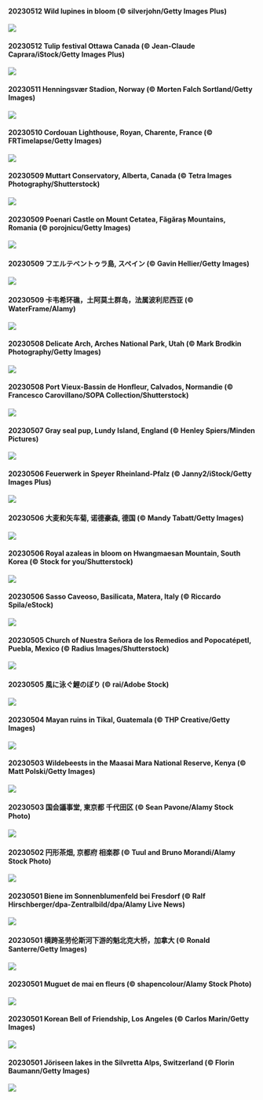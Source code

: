 #### 20230512 Wild lupines in bloom (© silverjohn/Getty Images Plus)

![](20230512_WildLupine_1920x1080.jpg)

#### 20230512 Tulip festival Ottawa Canada (© Jean-Claude Caprara/iStock/Getty Images Plus)

![](20230512_OttawaTulipFestival_1920x1080.jpg)

#### 20230511 Henningsvær Stadion, Norway (© Morten Falch Sortland/Getty Images)

![](20230511_FootballField_1920x1080.jpg)

#### 20230510 Cordouan Lighthouse, Royan, Charente, France (© FRTimelapse/Getty Images)

![](20230510_CordouanLighthouse_1920x1080.jpg)

#### 20230509 Muttart Conservatory, Alberta, Canada (© Tetra Images Photography/Shutterstock)

![](20230509_MuttartConservatory_1920x1080.jpg)

#### 20230509 Poenari Castle on Mount Cetatea, Făgăraș Mountains, Romania (© porojnicu/Getty Images)

![](20230509_MountCetatea_1920x1080.jpg)

#### 20230509 フエルテベントゥラ島, スペイン (© Gavin Hellier/Getty Images)

![](20230509_MorroJable_1920x1080.jpg)

#### 20230509 卡韦希环礁，土阿莫土群岛，法属波利尼西亚 (© WaterFrame/Alamy)

![](20230509_Atoll_1920x1080.jpg)

#### 20230508 Delicate Arch, Arches National Park, Utah (© Mark Brodkin Photography/Getty Images)

![](20230508_TheChaps_1920x1080.jpg)

#### 20230508 Port Vieux-Bassin de Honfleur, Calvados, Normandie (© Francesco Carovillano/SOPA Collection/Shutterstock)

![](20230508_Huitmai_1920x1080.jpg)

#### 20230507 Gray seal pup, Lundy Island, England (© Henley Spiers/Minden Pictures)

![](20230507_SealLaughing_1920x1080.jpg)

#### 20230506 Feuerwerk in Speyer Rheinland-Pfalz (© Janny2/iStock/Getty Images Plus)

![](20230506_RheininFlammen_1920x1080.jpg)

#### 20230506 大麦和矢车菊, 诺德豪森, 德国 (© Mandy Tabatt/Getty Images)

![](20230506_Kornblume_1920x1080.jpg)

#### 20230506 Royal azaleas in bloom on Hwangmaesan Mountain, South Korea (© Stock for you/Shutterstock)

![](20230506_HwangmaesanAzaleas_1920x1080.jpg)

#### 20230506 Sasso Caveoso, Basilicata, Matera, Italy (© Riccardo Spila/eStock)

![](20230506_BasilicataMatera_1920x1080.jpg)

#### 20230505 Church of Nuestra Señora de los Remedios and Popocatépetl, Puebla, Mexico (© Radius Images/Shutterstock)

![](20230505_Popocatepetl_1920x1080.jpg)

#### 20230505 風に泳ぐ鯉のぼり (© rai/Adobe Stock)

![](20230505_ChildDay_1920x1080.jpg)

#### 20230504 Mayan ruins in Tikal, Guatemala (© THP Creative/Getty Images)

![](20230504_RebelBase_1920x1080.jpg)

#### 20230503 Wildebeests in the Maasai Mara National Reserve, Kenya (© Matt Polski/Getty Images)

![](20230503_ThreeWildebeest_1920x1080.jpg)

#### 20230503 国会議事堂, 東京都 千代田区 (© Sean Pavone/Alamy Stock Photo)

![](20230503_Constitution_1920x1080.jpg)

#### 20230502 円形茶畑, 京都府 相楽郡 (© Tuul and Bruno Morandi/Alamy Stock Photo)

![](20230502_Hachijyuhachi_1920x1080.jpg)

#### 20230501 Biene im Sonnenblumenfeld bei Fresdorf (© Ralf Hirschberger/dpa-Zentralbild/dpa/Alamy Live News)

![](20230501_SunflowerBee_1920x1080.jpg)

#### 20230501 横跨圣劳伦斯河下游的魁北克大桥，加拿大 (© Ronald Santerre/Getty Images)

![](20230501_QuebecCityBridge_1920x1080.jpg)

#### 20230501 Muguet de mai en fleurs (© shapencolour/Alamy Stock Photo)

![](20230501_LilyLaborDay_1920x1080.jpg)

#### 20230501 Korean Bell of Friendship, Los Angeles (© Carlos Marin/Getty Images)

![](20230501_KoreanBell_1920x1080.jpg)

#### 20230501 Jöriseen lakes in the Silvretta Alps, Switzerland (© Florin Baumann/Getty Images)

![](20230501_KlostersSerneus_1920x1080.jpg)


